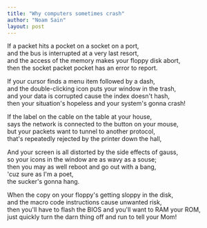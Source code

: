 ```yaml
---
title: "Why computers sometimes crash"
author: "Noam Sain"
layout: post
---
```


If a packet hits a pocket on a socket on a port,<br>and the bus is interrupted at a very last resort, <br>and the access of the memory makes your floppy disk abort, <br>then the socket packet pocket has an error to report.

If your cursor finds a menu item followed by a dash, <br>and the double-clicking icon puts your window in the trash, <br>and your data is corrupted cause the index doesn't hash, <br>then your situation's hopeless and your system's gonna crash!

If the label on the cable on the table at your house, <br>says the network is connected to the button on your mouse, <br>but your packets want to tunnel to another protocol, <br>that's repeatedly rejected by the printer down the hall,

And your screen is all distorted by the side effects of gauss, <br>so your icons in the window are as wavy as a souse; <br>then you may as well reboot and go out with a bang, <br>'cuz sure as I'm a poet, <br>the sucker's gonna hang.

When the copy on your floppy's getting sloppy in the disk, <br>and the macro code instructions cause unwanted risk, <br>then you'll have to flash the BIOS and you'll want to RAM your ROM, <br>just quickly turn the darn thing off and run to tell your Mom!
